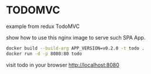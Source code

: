 # TODOMVC

example from redux TodoMVC

show how to use this nginx image to serve such SPA App.

```sh
docker build --build-arg APP_VERSION=v0.2.0 -t todo .
docker run -d -p 8080:80 todo
```

visit todo in your browser [http://localhost:8080](http://localhost:8080)
